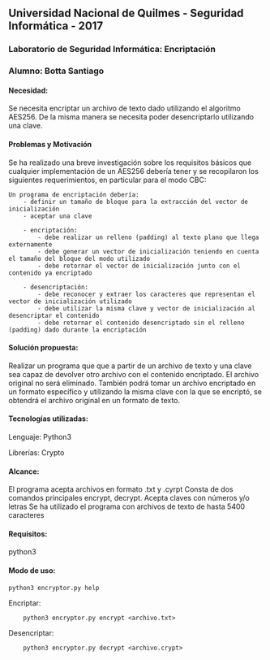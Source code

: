 ## Universidad Nacional de Quilmes - Seguridad Informática - 2017

### Laboratorio de Seguridad Informática: Encriptación

### Alumno: Botta Santiago

#### Necesidad:
Se necesita encriptar un archivo de texto dado utilizando el algoritmo AES256. De la misma manera se necesita poder desencriptarlo utilizando una clave.

#### Problemas y Motivación
Se ha realizado una breve investigación sobre los requisitos básicos que cualquier implementación de un AES256 debería tener y se recopilaron los siguientes requerimientos, en particular para el modo CBC:

	Un programa de encriptación debería:
		- definir un tamaño de bloque para la extracción del vector de inicialización
		- aceptar una clave

		- encriptación:
			- debe realizar un relleno (padding) al texto plano que llega externamente
			- debe generar un vector de inicialización teniendo en cuenta el tamaño del bloque del modo utilizado
			- debe retornar el vector de inicialización junto con el contenido ya encriptado 

		- desencriptación:
			- debe reconocer y extraer los caracteres que representan el vector de inicialización utilizado
			- debe utilizar la misma clave y vector de inicialización al desencriptar el contenido
			- debe retornar el contenido desencriptado sin el relleno (padding) dado durante la encriptación


#### Solución propuesta:
Realizar un programa que que a partir de un archivo de texto y una clave sea capaz de devolver otro archivo con el contenido encriptado. El archivo original no será eliminado. También podrá tomar un archivo encriptado en un formato específico y utilizando la misma clave con la que se encriptó, se obtendrá el archivo original en un formato de texto.

#### Tecnologías utilizadas:

Lenguaje: Python3

Librerías: Crypto

#### Alcance:
El programa acepta archivos en formato .txt y .cyrpt
Consta de dos comandos principales encrypt, decrypt.
Acepta claves con números y/o letras
Se ha utilizado el programa con archivos de texto de hasta 5400 caracteres

#### Requisitos:
python3

#### Modo de uso:

```
python3 encryptor.py help
```

Encriptar:
```
	python3 encryptor.py encrypt <archivo.txt>
```
	
Desencriptar:
```
	python3 encryptor.py decrypt <archivo.crypt>
```
